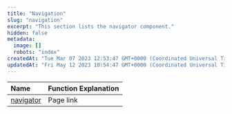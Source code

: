 ```yaml
---
title: "Navigation"
slug: "navigation"
excerpt: "This section lists the navigator component."
hidden: false
metadata: 
  image: []
  robots: "index"
createdAt: "Tue Mar 07 2023 12:53:47 GMT+0000 (Coordinated Universal Time)"
updatedAt: "Fri May 12 2023 10:54:47 GMT+0000 (Coordinated Universal Time)"
---
```

| Name                       | Function Explanation |
| :------------------------- | :------------------- |
| [navigator](doc:navigator) | Page link            |
